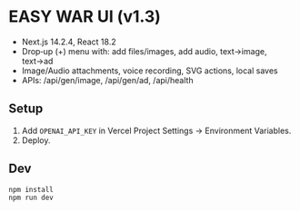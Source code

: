 # EASY WAR UI (v1.3)

- Next.js 14.2.4, React 18.2
- Drop‑up (+) menu with: add files/images, add audio, text→image, text→ad
- Image/Audio attachments, voice recording, SVG actions, local saves
- APIs: /api/gen/image, /api/gen/ad, /api/health

## Setup
1) Add `OPENAI_API_KEY` in Vercel Project Settings → Environment Variables.
2) Deploy.

## Dev
```bash
npm install
npm run dev
```
